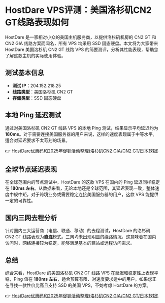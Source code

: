 # HostDare VPS评测：美国洛杉矶CN2 GT线路表现如何

HostDare 是一家相对小众的美国主机服务商，以提供洛杉矶机房的 CN2 GT 和 CN2 GIA 线路方案而闻名，所有 VPS 均采用 SSD 固态硬盘。本文将为大家带来 HostDare 美国洛杉矶 CN2 GT 线路 VPS 的简要测评，分析其性能表现，帮助您了解这款主机的实际使用体验。

## 测试基本信息

- **测试 IP**：204.152.218.25  
- **线路类型**：美国洛杉矶 CN2 GT  
- **存储类型**：SSD 固态硬盘  

## 本地 Ping 延迟测试

通过对美国洛杉矶 CN2 GT 线路 VPS 的本地 Ping 测试，结果显示平均延迟约为 **180ms**。对于需要连接美国服务器的用户来说，这样的速度表现属于中等水平，适合对延迟要求不太苛刻的场景。

👉 [HostDare优惠码和2025年促销活动整理(洛杉矶CN2 GIA/CN2 GT/日本软银)](https://bit.ly/hostdare)

## 全球节点延迟表现

在全球范围内的节点测试中，HostDare 的这款 VPS 在国内的 Ping 延迟同样稳定在 **180ms 左右**。从数据来看，无论本地还是全球范围，其延迟表现一致，整体速度中规中矩。对于跨境业务或需要稳定连接美国服务器的用户，这款 VPS 能提供一定的可靠性。

## 国内三网去程分析

针对国内三大运营商（电信、联通、移动）的去程测试，HostDare 的洛杉矶 CN2 GT 线路表现为**直连**模式。三网均未出现明显的绕路情况，这意味着在国内访问时，网络连接较为稳定，能够满足基本的建站或远程访问需求。

## 总结

综合来看，HostDare 的美国洛杉矶 CN2 GT 线路 VPS 在延迟和稳定性上表现平稳，Ping 值在 **180ms 左右**，适合预算有限、对速度要求适中的用户。如果您正在寻找一款性价比高且支持 SSD 的美国 VPS，不妨考虑 HostDare 的方案。

👉 [HostDare优惠码和2025年促销活动整理(洛杉矶CN2 GIA/CN2 GT/日本软银)](https://bit.ly/hostdare)